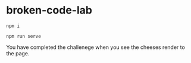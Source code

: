 # broken-code-lab

`npm i`

`npm run serve`

You have completed the challenege when you see the cheeses render to the page.
